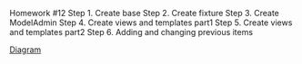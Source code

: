 Homework #12
Step 1. Create base
Step 2. Create fixture
Step 3. Create ModelAdmin
Step 4. Create views and templates part1
Step 5. Create views and templates part2
Step 6. Adding and changing previous items

[Diagram](https://github.com/YuliiaSkaskevych/Bookstore-Emprorium-/blob/main/bookstore.png)
